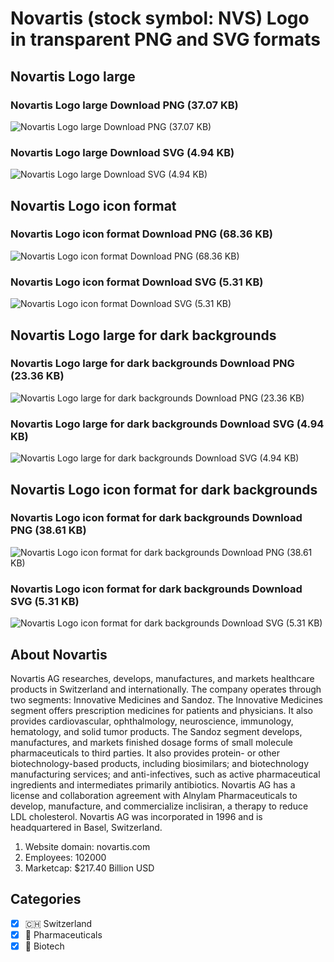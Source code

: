 # Novartis (stock symbol: NVS) Logo in transparent PNG and SVG formats

## Novartis Logo large

### Novartis Logo large Download PNG (37.07 KB)

![Novartis Logo large Download PNG (37.07 KB)](/img/orig/NVS_BIG-d18d9d99.png)

### Novartis Logo large Download SVG (4.94 KB)

![Novartis Logo large Download SVG (4.94 KB)](/img/orig/NVS_BIG-f281d5d5.svg)

## Novartis Logo icon format

### Novartis Logo icon format Download PNG (68.36 KB)

![Novartis Logo icon format Download PNG (68.36 KB)](/img/orig/NVS-56fc8685.png)

### Novartis Logo icon format Download SVG (5.31 KB)

![Novartis Logo icon format Download SVG (5.31 KB)](/img/orig/NVS-191f742c.svg)

## Novartis Logo large for dark backgrounds

### Novartis Logo large for dark backgrounds Download PNG (23.36 KB)

![Novartis Logo large for dark backgrounds Download PNG (23.36 KB)](/img/orig/NVS_BIG.D-3f07e1d0.png)

### Novartis Logo large for dark backgrounds Download SVG (4.94 KB)

![Novartis Logo large for dark backgrounds Download SVG (4.94 KB)](/img/orig/NVS_BIG.D-7ef9b847.svg)

## Novartis Logo icon format for dark backgrounds

### Novartis Logo icon format for dark backgrounds Download PNG (38.61 KB)

![Novartis Logo icon format for dark backgrounds Download PNG (38.61 KB)](/img/orig/NVS.D-65537dcb.png)

### Novartis Logo icon format for dark backgrounds Download SVG (5.31 KB)

![Novartis Logo icon format for dark backgrounds Download SVG (5.31 KB)](/img/orig/NVS.D-a190cee9.svg)

## About Novartis

Novartis AG researches, develops, manufactures, and markets healthcare products in Switzerland and internationally. The company operates through two segments: Innovative Medicines and Sandoz. The Innovative Medicines segment offers prescription medicines for patients and physicians. It also provides cardiovascular, ophthalmology, neuroscience, immunology, hematology, and solid tumor products. The Sandoz segment develops, manufactures, and markets finished dosage forms of small molecule pharmaceuticals to third parties. It also provides protein- or other biotechnology-based products, including biosimilars; and biotechnology manufacturing services; and anti-infectives, such as active pharmaceutical ingredients and intermediates primarily antibiotics. Novartis AG has a license and collaboration agreement with Alnylam Pharmaceuticals to develop, manufacture, and commercialize inclisiran, a therapy to reduce LDL cholesterol. Novartis AG was incorporated in 1996 and is headquartered in Basel, Switzerland.

1. Website domain: novartis.com
2. Employees: 102000
3. Marketcap: $217.40 Billion USD


## Categories
- [x] 🇨🇭 Switzerland
- [x] 💊 Pharmaceuticals
- [x] 🧬 Biotech
